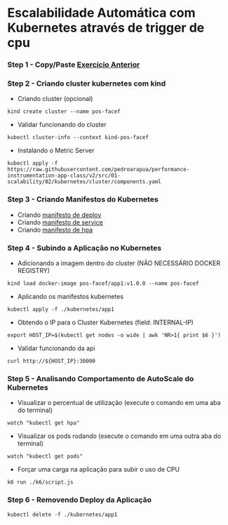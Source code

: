# Escalabilidade Automática com Kubernetes através de trigger de cpu

### Step 1 - Copy/Paste [Exercício Anterior](../01/)

### Step 2 - Criando cluster kubernetes com kind
* Criando cluster (opcional)
```
kind create cluster --name pos-facef
```
* Validar funcionando do cluster
```
kubectl cluster-info --context kind-pos-facef
```
* Instalando o Metric Server
```
kubectl apply -f https://raw.githubusercontent.com/pedroarapua/performance-instrumentation-app-class/v2/src/01-scalability/02/kubernetes/cluster/components.yaml
```

### Step 3 - Criando Manifestos do Kubernetes
* Criando [manifesto de deploy](./kubernetes/app1/deployment.yaml)
* Criando [manifesto de service](./kubernetes/app1/service.yaml)
* Criando [manifesto de hpa](./kubernetes/app1/hpa.yaml)

### Step 4 - Subindo a Aplicação no Kubernetes
* Adicionando a imagem dentro do cluster (NÃO NECESSÁRIO DOCKER REGISTRY)
```
kind load docker-image pos-facef/app1:v1.0.0 --name pos-facef
```
* Aplicando os manifestos kubernetes
```
kubectl apply -f ./kubernetes/app1
```
* Obtendo o IP para o Cluster Kubernetes (field: INTERNAL-IP)
```
export HOST_IP=$(kubectl get nodes -o wide | awk 'NR>1{ print $6 }')
```

* Validar funcionando da api
```
curl http://${HOST_IP}:30000

```

### Step 5 - Analisando Comportamento de AutoScale do Kubernetes
* Visualizar o percentual de utilização (execute o comando em uma aba do terminal)
```
watch "kubectl get hpa"
```
* Visualizar os pods rodando (execute o comando em uma outra aba do terminal)
```
watch "kubectl get pods"
```
* Forçar uma carga na aplicação para subir o uso de CPU
```
k6 run ./k6/script.js
```

### Step 6 - Removendo Deploy da Aplicação
```
kubectl delete -f ./kubernetes/app1
```